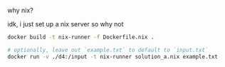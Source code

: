 why nix?

idk, i just set up a nix server so why not

```bash
docker build -t nix-runner -f Dockerfile.nix .

# optionally, leave out `example.txt` to default to `input.txt`
docker run -v ./d4:/input -t nix-runner solution_a.nix example.txt
```
